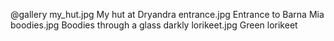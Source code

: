 @gallery
my_hut.jpg		My hut at Dryandra
entrance.jpg		Entrance to Barna Mia
boodies.jpg		Boodies through a glass darkly
lorikeet.jpg		Green lorikeet
